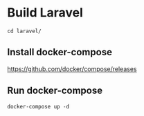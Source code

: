 Build Laravel
===

```
cd laravel/
```
## Install docker-compose
https://github.com/docker/compose/releases


## Run docker-compose
```
docker-compose up -d
```